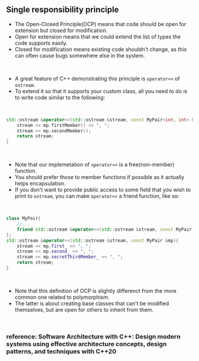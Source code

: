 ## Single responsibility principle

* The Open-Closed Principle(OCP) means that code should be open for extension but closed for modification.
* Open for extension means that we could extend the list of types the code supports easily.
* Closed for modification means existing code shouldn't change, as this can often cause bugs somewhere else in the system.

</br>

* A great feature of C++ demonstrating this principle is `operator<<` of `ostream`.
* To extend it so that it supports your custom class, all you need to do is to write code similar to the following:

</br>

``` c++
std::ostream &operator<<(std::ostream &stream, const MyPair<int, int> &mp){
    stream << mp.firstMember() << ", ";
    stream << mp.secondMember();
    return stream;
}
```

</br>

* Note that our implemetation of `operator<<` is a free(non-member) function.
* You should prefer those to member functions if possible as it actually helps encapsulation.
* If you don't want to provide public access to some field that you wish to print to `ostream`, you can make `operator<<` a friend function, like so:

</br>


``` c++
class MyPair{
    //...
    friend std::ostream &operator<<(std::ostream &stream, const MyPair &mp);
};
std::ostream &operator<<(std::ostream &stream, const MyPair &mp){
    stream << mp.first_ << ", ";
    stream << mp.second_ << ", ";
    stream << mp.secretThirdMember_ << ", ";
    return stream;
}
```

</br>

* Note that this definition of OCP is slightly differenct from the more common one related to polymorphism.
* The latter is about creating base classes that can't be modified themselves, but are open for others to inherit from them.

</br>

### reference: Software Architecture with C++: Design modern systems using effective architecture concepts, design patterns, and techniques with C++20